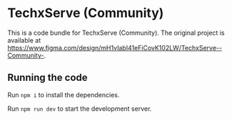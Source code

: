 
  # TechxServe (Community)

  This is a code bundle for TechxServe (Community). The original project is available at https://www.figma.com/design/mH1vIabI41eFiCovK102LW/TechxServe--Community-.

  ## Running the code

  Run `npm i` to install the dependencies.

  Run `npm run dev` to start the development server.
  